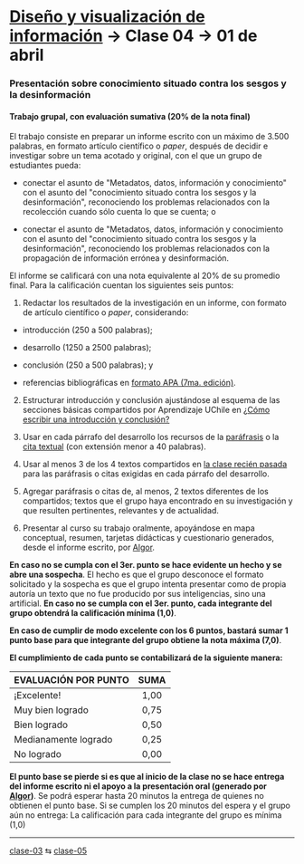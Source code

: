 # [Diseño y visualización de información](https://github.com/profesorfaco/troncal) → Clase 04 → 01 de abril

### Presentación sobre conocimiento situado contra los sesgos y la desinformación

#### Trabajo grupal, con evaluación sumativa (20% de la nota final)

El trabajo consiste en preparar un informe escrito con un máximo de 3.500 palabras, en formato artículo científico o *paper*, después de decidir e investigar sobre un tema acotado y original, con el que un grupo de estudiantes pueda: 

- conectar el asunto de "Metadatos, datos, información y conocimiento" con el asunto del "conocimiento situado contra los sesgos y la desinformación", reconociendo los problemas relacionados con la recolección cuando sólo cuenta lo que se cuenta; o

- conectar el asunto de "Metadatos, datos, información y conocimiento con el asunto del "conocimiento situado contra los sesgos y la desinformación", reconociendo los problemas relacionados con la propagación de información errónea y desinformación.

El informe se calificará con una nota equivalente al 20% de su promedio final. Para la calificación cuentan los siguientes seis puntos:

1. Redactar los resultados de la investigación en un informe, con formato de artículo científico o *paper*, considerando:

- introducción (250 a 500 palabras);

- desarrollo (1250 a 2500 palabras);

- conclusión (250 a 500 palabras); y

- referencias bibliográficas en [formato APA (7ma. edición)](https://repositorio.uchile.cl/bitstream/handle/2250/182467/Manual-APA-7a-ed.pdf).

2. Estructurar introducción y conclusión ajustándose al esquema de las secciones básicas compartidos por Aprendizaje UChile en [¿Cómo escribir una introducción y conclusión?](https://aprendizaje.uchile.cl/recursos-para-leer-escribir-y-hablar-en-la-universidad/profundiza/profundiza-la-escritura/como-escribir-una-introduccion-y-conclusion/?highlight=introducci%C3%B3n)

3. Usar en cada párrafo del desarrollo los recursos de la [paráfrasis](https://guiastematicas.bibliotecas.uc.cl/apa7/parafraseo) o la [cita textual](https://guiastematicas.bibliotecas.uc.cl/apa7/citatextual) (con extensión menor a 40 palabras).

4. Usar al menos 3 de los 4 textos compartidos en [la clase recién pasada](https://github.com/profesorfaco/aud5v027-2025/blob/main/clase-03/README.md) para las paráfrasis o citas exigidas en cada párrafo del desarrollo.

5. Agregar paráfrasis o citas de, al menos, 2 textos diferentes de los compartidos; textos que el grupo haya encontrado en su investigación y que resulten pertinentes, relevantes y de actualidad.
  
6. Presentar al curso su trabajo oralmente, apoyándose en mapa conceptual, resumen, tarjetas didácticas y cuestionario generados, desde el informe escrito, por [Algor](https://www.algoreducation.com/es).

**En caso no se cumpla con el 3er. punto se hace evidente un hecho y se abre una sospecha**. El hecho es que el grupo desconoce el formato solicitado y la sospecha es que el grupo intenta presentar como de propia autoría un texto que no fue producido por sus inteligencias, sino una artificial. **En caso no se cumpla con el 3er. punto, cada integrante del grupo obtendrá la calificación mínima (1,0)**.

**En caso de cumplir de modo excelente con los 6 puntos, bastará sumar 1 punto base para que integrante del grupo obtiene la nota máxima (7,0)**.

**El cumplimiento de cada punto se contabilizará de la siguiente manera:**

| EVALUACIÓN POR PUNTO | SUMA |
|:----------------|:------:|
| ¡Excelente! | 1,00 |
| Muy bien logrado | 0,75 | 
| Bien logrado | 0,50 |
| Medianamente logrado | 0,25 |
| No logrado | 0,00 |

**El punto base se pierde si es que al inicio de la clase no se hace entrega del informe escrito ni el apoyo a la presentación oral (generado por [Algor](https://www.algoreducation.com/es))**. Se podrá esperar hasta 20 minutos la entrega de quienes no obtienen el punto base. Si se cumplen los 20 minutos del espera y el grupo aún no entrega: La calificación para cada integrante del grupo es mínima (1,0)

_ _ _ _ 

[clase-03](https://github.com/profesorfaco/troncal/blob/main/clase-03/README.md) ⇆ [clase-05](https://github.com/profesorfaco/troncal/blob/main/clase-05/README.md)
